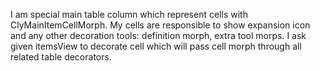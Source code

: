 I am special main table column which represent cells with ClyMainItemCellMorph.
My cells are responsible to show expansion icon and any other decoration tools: definition morph, extra tool morps.
I ask given itemsView to decorate cell which will pass cell morph through all related table decorators.